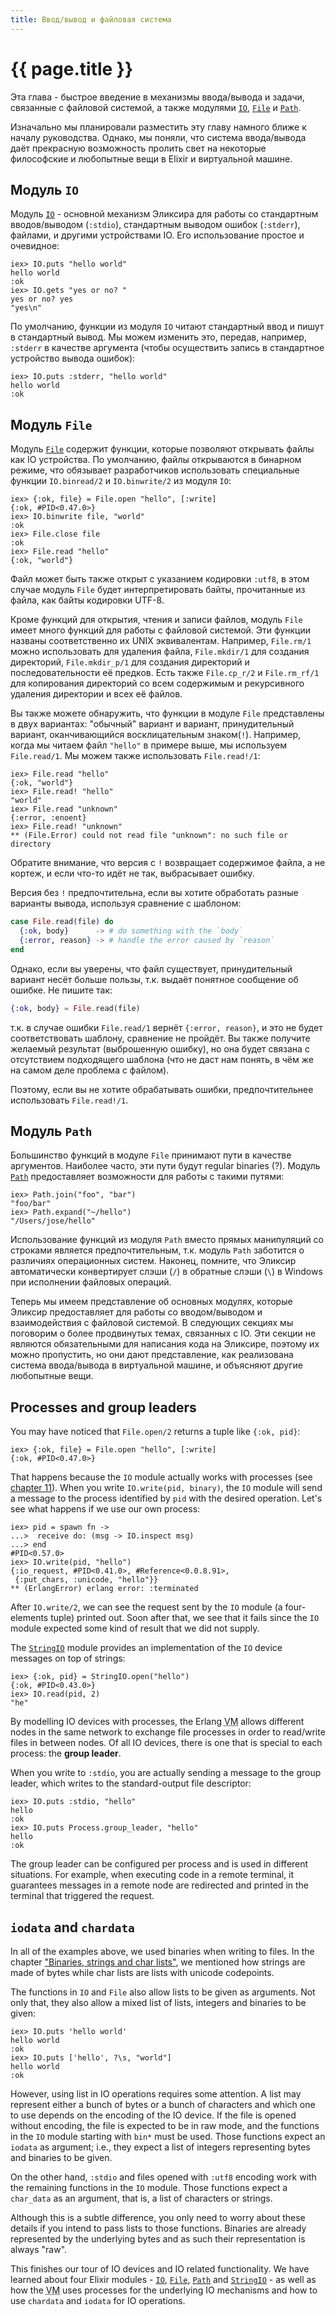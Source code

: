 ```yaml
---
title: Ввод/вывод и файловая система
---
```


# {{ page.title }}

Эта глава - быстрое введение в механизмы ввода/вывода и задачи, связанные с файловой системой, а также модулями [`IO`](https://hexdocs.pm/elixir/IO.html), [`File`](https://hexdocs.pm/elixir/File.html) и [`Path`](https://hexdocs.pm/elixir/Path.html).

Изначально мы планировали разместить эту главу намного ближе к началу руководства. Однако, мы поняли, что система ввода/вывода даёт прекрасную возможность пролить свет на некоторые философские и любопытные вещи в Elixir и виртуальной машине.

## Модуль `IO`

Модуль [`IO`](http://elixir-lang.org/docs/v1.0/elixir/IO.html) - основной механизм Эликсира для работы со стандартным вводов/выводом (`:stdio`), стандартным выводом ошибок (`:stderr`), файлами, и другими устройствами IO. Его использование простое и очевидное:

```iex
iex> IO.puts "hello world"
hello world
:ok
iex> IO.gets "yes or no? "
yes or no? yes
"yes\n"
```

По умолчанию, функции из модуля `IO` читают стандартный ввод и пишут в стандартный вывод. Мы можем изменить это, передав, например, `:stderr` в качестве аргумента (чтобы осуществить запись в стандартное устройство вывода ошибок):

```iex
iex> IO.puts :stderr, "hello world"
hello world
:ok
```

## Модуль `File`

Модуль [`File`](https://hexdocs.pm/elixir/File.html) содержит функции, которые позволяют открывать файлы как IO устройства. По умолчанию, файлы открываются в бинарном режиме, что обязывает разработчиков использовать специальные функции `IO.binread/2` и `IO.binwrite/2` из модуля `IO`:

```iex
iex> {:ok, file} = File.open "hello", [:write]
{:ok, #PID<0.47.0>}
iex> IO.binwrite file, "world"
:ok
iex> File.close file
:ok
iex> File.read "hello"
{:ok, "world"}
```

Файл может быть также открыт с указанием кодировки `:utf8`, в этом случае модуль `File` будет интерпретировать байты, прочитанные из файла, как байты кодировки UTF-8.

Кроме функций для открытия, чтения и записи файлов, модуль `File` имеет много функций для работы с файловой системой. Эти функции названы соответственно их UNIX эквивалентам. Например, `File.rm/1` можно использовать для удаления файла, `File.mkdir/1` для создания директорий, `File.mkdir_p/1` для создания директорий и последовательности её предков. Есть также `File.cp_r/2` и `File.rm_rf/1` для копирования директорий со всем содержимым и рекурсивного удаления директории и всех её файлов.

Вы также можете обнаружить, что функции в модуле `File` представлены в двух вариантах: "обычный" вариант и вариант, принудительный вариант, оканчивающийся восклицательным знаком(`!`). Например, когда мы читаем файл `"hello"` в примере выше, мы используем `File.read/1`. Мы можем также использовать `File.read!/1`:

```iex
iex> File.read "hello"
{:ok, "world"}
iex> File.read! "hello"
"world"
iex> File.read "unknown"
{:error, :enoent}
iex> File.read! "unknown"
** (File.Error) could not read file "unknown": no such file or directory
```

Обратите внимание, что версия с `!` возвращает содержимое файла, а не кортеж, и если что-то идёт не так, выбрасывает ошибку.

Версия без `!` предпочтительна, если вы хотите обработать разные варианты вывода, используя сравнение с шаблоном:

```elixir
case File.read(file) do
  {:ok, body}      -> # do something with the `body`
  {:error, reason} -> # handle the error caused by `reason`
end
```

Однако, если вы уверены, что файл существует, принудительный вариант несёт больше пользы, т.к. выдаёт понятное сообщение об ошибке. Не пишите так:

```elixir
{:ok, body} = File.read(file)
```

т.к. в случае ошибки `File.read/1` вернёт `{:error, reason}`, и это не будет соответствовать шаблону, сравнение не пройдёт. Вы также получите желаемый результат (выброшенную ошибку), но она будет связана с отсутствием подходящего шаблона (что не даст нам понять, в чём же на самом деле проблема с файлом).

Поэтому, если вы не хотите обрабатывать ошибки, предпочтительнее использовать `File.read!/1`.

## Модуль `Path`

Большинство функций в модуле `File` принимают пути в качестве аргументов. Наиболее часто, эти пути будут regular binaries (?). Модуль [`Path`](https://hexdocs.pm/elixir/Path.html) предоставляет возможности для работы с такими путями:

```iex
iex> Path.join("foo", "bar")
"foo/bar"
iex> Path.expand("~/hello")
"/Users/jose/hello"
```

Использование функций из модуля `Path` вместо прямых манипуляций со строками является предпочтительным, т.к. модуль `Path` заботится о различиях операционных систем. Наконец, помните, что Эликсир автоматически конвертирует слэши (`/`) в обратные слэши (`\`) в Windows при исполнении файловых операций.

Теперь мы имеем представление об основных модулях, которые Эликсир предоставляет для работы со вводом/выводом и взаимодействия с файловой системой. В следующих секциях мы поговорим о более продвинутых темах, связанных с IO. Эти секции не являются обязательными для написания кода на Эликсире, поэтому их можно пропустить, но они дают представление, как реализована система ввода/вывода в виртуальной машине, и объясняют другие любопытные вещи.

## Processes and group leaders

You may have noticed that `File.open/2` returns a tuple like `{:ok, pid}`:

```iex
iex> {:ok, file} = File.open "hello", [:write]
{:ok, #PID<0.47.0>}
```

That happens because the `IO` module actually works with processes (see [chapter 11](/getting-started/processes.html)). When you write `IO.write(pid, binary)`, the `IO` module will send a message to the process identified by `pid` with the desired operation. Let's see what happens if we use our own process:

```iex
iex> pid = spawn fn ->
...>  receive do: (msg -> IO.inspect msg)
...> end
#PID<0.57.0>
iex> IO.write(pid, "hello")
{:io_request, #PID<0.41.0>, #Reference<0.0.8.91>,
 {:put_chars, :unicode, "hello"}}
** (ErlangError) erlang error: :terminated
```

After `IO.write/2`, we can see the request sent by the `IO` module (a four-elements tuple) printed out. Soon after that, we see that it fails since the `IO` module expected some kind of result that we did not supply.

The [`StringIO`](https://hexdocs.pm/elixir/StringIO.html) module provides an implementation of the `IO` device messages on top of strings:

```iex
iex> {:ok, pid} = StringIO.open("hello")
{:ok, #PID<0.43.0>}
iex> IO.read(pid, 2)
"he"
```

By modelling IO devices with processes, the Erlang <abbr title="Virtual Machine">VM</abbr> allows different nodes in the same network to exchange file processes in order to read/write files in between nodes. Of all IO devices, there is one that is special to each process: the **group leader**.

When you write to `:stdio`, you are actually sending a message to the group leader, which writes to the standard-output file descriptor:

```iex
iex> IO.puts :stdio, "hello"
hello
:ok
iex> IO.puts Process.group_leader, "hello"
hello
:ok
```

The group leader can be configured per process and is used in different situations. For example, when executing code in a remote terminal, it guarantees messages in a remote node are redirected and printed in the terminal that triggered the request.

## `iodata` and `chardata`

In all of the examples above, we used binaries when writing to files. In the chapter ["Binaries, strings and char lists"](/getting-started/binaries-strings-and-char-lists.html), we mentioned how strings are made of bytes while char lists are lists with unicode codepoints.

The functions in `IO` and `File` also allow lists to be given as arguments. Not only that, they also allow a mixed list of lists, integers and binaries to be given:

```iex
iex> IO.puts 'hello world'
hello world
:ok
iex> IO.puts ['hello', ?\s, "world"]
hello world
:ok
```

However, using list in IO operations requires some attention. A list may represent either a bunch of bytes or a bunch of characters and which one to use depends on the encoding of the IO device. If the file is opened without encoding, the file is expected to be in raw mode, and the functions in the `IO` module starting with `bin*` must be used. Those functions expect an `iodata` as argument; i.e., they expect a list of integers representing bytes and binaries to be given.

On the other hand, `:stdio` and files opened with `:utf8` encoding work with the remaining functions in the `IO` module. Those functions expect a `char_data` as an argument, that is, a list of characters or strings.

Although this is a subtle difference, you only need to worry about these details if you intend to pass lists to those functions. Binaries are already represented by the underlying bytes and as such their representation is always "raw".

This finishes our tour of IO devices and IO related functionality. We have learned about four Elixir modules - [`IO`](https://hexdocs.pm/elixir/IO.html), [`File`](https://hexdocs.pm/elixir/File.html), [`Path`](https://hexdocs.pm/elixir/Path.html) and [`StringIO`](https://hexdocs.pm/elixir/StringIO.html) - as well as how the <abbr title="Virtual Machine">VM</abbr> uses processes for the underlying IO mechanisms and how to use `chardata` and `iodata` for IO operations.